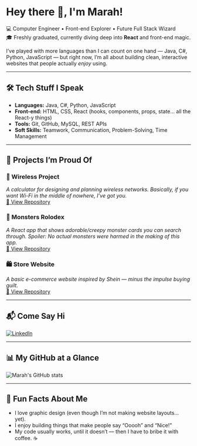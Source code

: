 # Hey there 👋, I'm Marah!  

💻 Computer Engineer • Front-end Explorer • Future Full Stack Wizard  
🎓 Freshly graduated, currently diving deep into **React** and front-end magic.  

I’ve played with more languages than I can count on one hand — Java, C#, Python, JavaScript — but right now, I’m all about building clean, interactive websites that people actually *enjoy* using.  

---

## 🛠 Tech Stuff I Speak
- **Languages:** Java, C#, Python, JavaScript  
- **Front-end:** HTML, CSS, React (hooks, components, props, state… all the React-y things)  
- **Tools:** Git, GitHub, MySQL, REST APIs  
- **Soft Skills:** Teamwork, Communication, Problem-Solving, Time Management  

---

## 🚀 Projects I’m Proud Of  

### 📡 Wireless Project  
*A calculator for designing and planning wireless networks. Basically, if you want Wi-Fi in the middle of nowhere, I’ve got you.*  
[🔗 View Repository](#)  

### 👾 Monsters Rolodex  
*A React app that shows adorable/creepy monster cards you can search through. Spoiler: No actual monsters were harmed in the making of this app.*  
[🔗 View Repository](#)  

### 🛍 Store Website  
*A basic e-commerce website inspired by Shein — minus the impulse buying guilt.*  
[🔗 View Repository](#)  

---

## 📬 Come Say Hi  
[![LinkedIn](https://img.shields.io/badge/LinkedIn-0077B5?style=flat&logo=linkedin&logoColor=white)](https://www.linkedin.com/in/marahdarnaser/)

---

## 📊 My GitHub at a Glance
![Marah's GitHub stats](https://github-readme-stats.vercel.app/api?username=marah31&show_icons=true&theme=tokyonight)  

---

## 🎨 Fun Facts About Me
- I love graphic design (even though I’m not making website layouts… yet).  
- I enjoy building things that make people say “Ooooh” and “Nice!”  
- My code usually works, until it doesn’t — then I have to bribe it with coffee. ☕  
